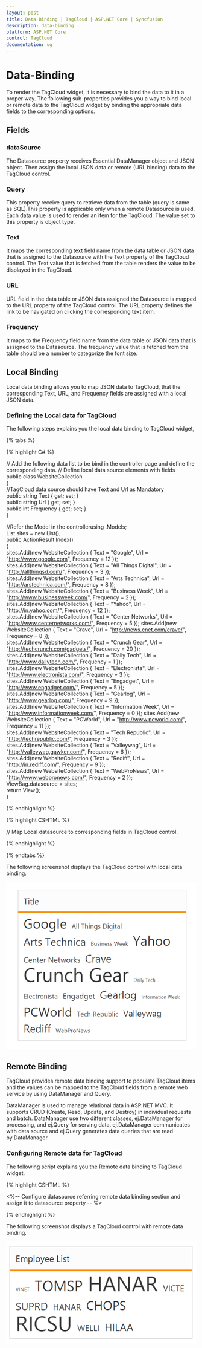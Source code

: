 ```yaml
---
layout: post
title: Data Binding | TagCloud | ASP.NET Core | Syncfusion
description: data-binding
platform: ASP.NET Core
control: TagCloud
documentation: ug
---
```


# Data-Binding

To render the TagCloud widget, it is necessary to bind the data to it in a proper way. The following sub-properties provides you a way to bind local or remote data to the TagCloud widget by binding the appropriate data fields to the corresponding options.

## Fields 

### dataSource 

The Datasource property receives Essential DataManager object and JSON object. Then assign the local JSON data or remote (URL binding) data to the TagCloud control.

### Query 

This property receive query to retrieve data from the table (query is same as SQL).This property is applicable only when a remote Datasource is used. Each data value is used to render an item for the TagCloud. The value set to this property is object type.

### Text

It maps the corresponding text field name from the data table or JSON data that is assigned to the Datasource with the Text property of the TagCloud control. The Text value that is fetched from the table renders the value to be displayed in the TagCloud.

### URL

URL field in the data table or JSON data assigned the Datasource is mapped to the URL property of the TagCloud control. The URL property defines the link to be navigated on clicking the corresponding text item.

### Frequency

It maps to the Frequency field name from the data table or JSON data that is assigned to the Datasource. The frequency value that is fetched from the table should be a number to categorize the font size.

## Local Binding

Local data binding allows you to map JSON data to TagCloud, that the corresponding Text, URL, and Frequency fields are assigned with a local JSON data.

### Defining the Local data for TagCloud

The following steps explains you the local data binding to TagCloud widget,

{% tabs %}

{% highlight C# %}

// Add the following data list to be bind in the controller page and define the corresponding data.
// Define local data source elements with  fields                
public class WebsiteCollection        
{          
	//TagCloud data source should have Text and Url as Mandatory            
	public string Text { get; set; }            
	public string Url { get; set; }            
	public int Frequency { get; set; }        
}

 //Refer the Model in the controllerusing <Applicationname>.Models;    
 List<WebsiteCollection> sites = new List<WebsiteCollection>();         
 public ActionResult Index()        
 {           
	sites.Add(new WebsiteCollection 
 { 
	Text = "Google", Url = "http://www.google.com", Frequency = 12 });           
	sites.Add(new WebsiteCollection { Text = "All Things Digital", Url = "http://allthingsd.com/", Frequency = 3 });      
	sites.Add(new WebsiteCollection { Text = "Arts Technica", Url = "http://arstechnica.com/", Frequency = 8 });  
	sites.Add(new WebsiteCollection { Text = "Business Week", Url = "http://www.businessweek.com/", Frequency = 2 });            
	sites.Add(new WebsiteCollection { Text = "Yahoo", Url = "http://in.yahoo.com/", Frequency = 12 });            
	sites.Add(new WebsiteCollection { Text = "Center Networks", Url = "http://www.centernetworks.com/", Frequency = 5 });            sites.Add(new WebsiteCollection { Text = "Crave", Url = "http://news.cnet.com/crave/", Frequency = 8 });            
	sites.Add(new WebsiteCollection { Text = "Crunch Gear", Url = "http://techcrunch.com/gadgets/", Frequency = 20 });            
	sites.Add(new WebsiteCollection { Text = "Daily Tech", Url = "http://www.dailytech.com/", Frequency = 1 });            
	sites.Add(new WebsiteCollection { Text = "Electronista", Url = "http://www.electronista.com/", Frequency = 3 });            
	sites.Add(new WebsiteCollection { Text = "Engadget", Url = "http://www.engadget.com/", Frequency = 5 });            
	sites.Add(new WebsiteCollection { Text = "Gearlog", Url = "http://www.gearlog.com/", Frequency = 9 });            
	sites.Add(new WebsiteCollection { Text = "Information Week", Url = "http://www.informationweek.com/", Frequency = 0 });            sites.Add(new WebsiteCollection { Text = "PCWorld", Url = "http://www.pcworld.com/", Frequency = 11 });            
	sites.Add(new WebsiteCollection { Text = "Tech Republic", Url = "http://techrepublic.com/", Frequency = 3 });            
	sites.Add(new WebsiteCollection { Text = "Valleywag", Url = "http://valleywag.gawker.com/", Frequency = 6 });            
	sites.Add(new WebsiteCollection { Text = "Rediff", Url = "http://in.rediff.com/", Frequency = 9 });            
	sites.Add(new WebsiteCollection { Text = "WebProNews", Url = "http://www.webpronews.com/", Frequency = 2 });            
	ViewBag.datasource = sites;            
	return View();        
 }

 {% endhighlight %}

{% highlight CSHTML %}

// Map Local datasource to corresponding fields in TagCloud control.           

<ej-tag-cloud id="tagcloud" datasource="ViewBag.datasource">
	<e-tag-cloud-fields text="Text" url="Url" frequency="Frequency" />
</ej-tag-cloud>

{% endhighlight %}

{% endtabs %}  

The following screenshot displays the TagCloud control with local data binding.

![](Data-Binding_images/Data-Binding_img1.png)

## Remote Binding

TagCloud provides remote data binding support to populate TagCloud items and the values can be mapped to the TagCloud fields from a remote web service by using DataManager and Query. 

DataManager is used to manage relational data in ASP.NET MVC. It supports CRUD (Create, Read, Update, and Destroy) in individual requests and batch. DataManager use two different classes, ej.DataManager for processing, and ej.Query for serving data. ej.DataManager communicates with data source and ej.Query generates data queries that are read by DataManager.

### Configuring Remote data for TagCloud

The following script explains you the Remote data binding to TagCloud widget.

{% highlight CSHTML %}

<%-- Configure datasource referring remote data binding section and assign it to datasource property -- %>

<ej-tag-cloud id="customerList" title="Employee List" query="ej.Query().from('Orders').take(10)">
	<e-datamanager url="//mvc.syncfusion.com/Services/Northwnd.svc/" offline="false"></e-datamanager>
	<e-tag-cloud-fields text="CustomerID" frequency="EmployeeID" />
</ej-tag-cloud>

{% endhighlight %}

The following screenshot displays a TagCloud control with remote data binding.

![](Data-Binding_images/Data-Binding_img2.png)